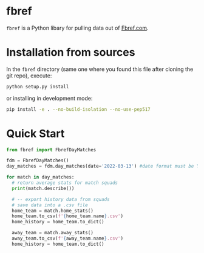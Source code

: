 # fbref

`fbref` is a Python libary for pulling data out of [Fbref.com](https://fbref.com/matches).

# Installation from sources
In the `fbref` directory (same one where you found this file after cloning the git repo), execute:

```bash
python setup.py install
```

or installing in development mode:
```bash
pip install -e . --no-build-isolation --no-use-pep517
```

# Quick Start

```python
from fbref import FbrefDayMatches

fdm = FbrefDayMatches()
day_matches = fdm.day_matches(date='2022-03-13') #date format must be YYYY-MM-DD format

for match in day_matches:
  # return average stats for match squads
  print(match.describe())

  # -- export history data from squads
  # save data into a .csv file
  home_team = match.home_stats()
  home_team.to_csv(f'{home_team.name}.csv')
  home_history = home_team.to_dict()

  away_team = match.away_stats()
  away_team.to_csv(f'{away_team.name}.csv')
  home_history = home_team.to_dict()

```